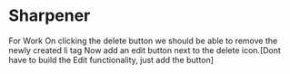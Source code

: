 # Sharpener
For Work
On clicking the delete button we should be able to remove the newly created li tag
Now add an edit button next to the delete icon.[Dont have to build the Edit  functionality, just add the button]



